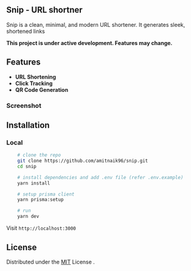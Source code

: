 ## Snip - URL shortner
Snip is a clean, minimal, and modern URL shortener. It generates sleek, shortened links

**This project is under active development. Features may change.**

## Features
- **URL Shortening**
- **Click Tracking**
- **QR Code Generation**

### **Screenshot**


## **Installation**
### **Local**
```bash
    # clone the repo
    git clone https://github.com/amitnaik96/snip.git
    cd snip
```
```bash
    # install dependencies and add .env file (refer .env.example)
    yarn install

    # setup prisma client
    yarn prisma:setup
```
```bash
    # run  
    yarn dev
```
Visit `http://localhost:3000`

## License
Distributed under the [MIT](https://github.com/amitnaik96/snip/blob/master/LICENSE) License .